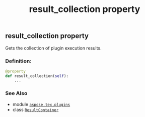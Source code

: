 ﻿---
title: result_collection property
second_title: Aspose.TeX for Python via .NET API References
description: 
type: docs
weight: 30
url: /python-net/aspose.tex.plugins/resultcontainer/result_collection/
is_root: false
---

## result_collection property


Gets the collection of plugin execution results.
### Definition:
```python
@property
def result_collection(self):
    ...
```

### See Also
* module [`aspose.tex.plugins`](../../)
* class [`ResultContainer`](/tex/python-net/aspose.tex.plugins/resultcontainer)
